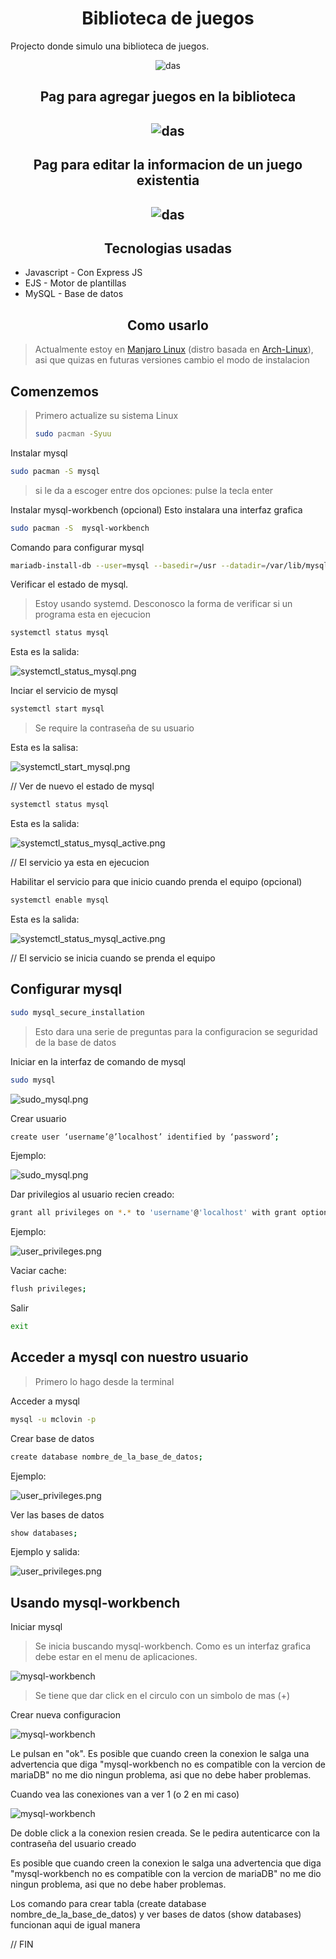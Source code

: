 <div align="center">
  <h1>Biblioteca de juegos</h1>
</div>

Projecto donde simulo una biblioteca de juegos.

<div align="center">
  <img src="./src/public/img_readme/landing_page.png" alt="das" />
</div>

<div align="center">
  <h2> Pag para agregar juegos en la biblioteca <h2>
  <img src="./src/public/img_readme/agregar_juego.png" alt="das" />
</div>

<div align="center">
  <h2> Pag para editar la informacion de un juego existentia <h2>
  <img src="./src/public/img_readme/editar_juego.png" alt="das" />
</div>

<h2 align="center">Tecnologias usadas</h2>

- Javascript - Con Express JS
- EJS - Motor de plantillas
- MySQL - Base de datos

<h2 align="center">Como usarlo</h2>

> Actualmente estoy en [Manjaro Linux](https://manjaro.org/) (distro basada en [Arch-Linux](https://archlinux.org/)), asi que quizas en futuras versiones cambio el modo de instalacion

<h2> Comenzemos </h2>

> Primero actualize su sistema Linux
>
> ```bash
> sudo pacman -Syuu
> ```

Instalar mysql

```bash
sudo pacman -S mysql
```

> si le da a escoger entre dos opciones: pulse la tecla enter

Instalar mysql-workbench (opcional)
Esto instalara una interfaz grafica

```bash
sudo pacman -S  mysql-workbench
```

Comando para configurar mysql

```bash
mariadb-install-db --user=mysql --basedir=/usr --datadir=/var/lib/mysql
```

Verificar el estado de mysql.

> Estoy usando systemd. Desconosco la forma de verificar si un programa esta en ejecucion

```bash
systemctl status mysql
```

Esta es la salida:

![systemctl_status_mysql.png](./src/public/img_readme/systemctl_status_mysql.png)

Inciar el servicio de mysql

```bash
systemctl start mysql
```

> Se require la contraseña de su usuario

Esta es la salisa:

![systemctl_start_mysql.png](./src/public/img_readme/systemctl_start_mysql.png)

// Ver de nuevo el estado de mysql

```bash
systemctl status mysql
```

Esta es la salida:

![systemctl_status_mysql_active.png](./src/public/img_readme/systemctl_status_mysql_active.png)

// El servicio ya esta en ejecucion

Habilitar el servicio para que inicio cuando prenda el equipo (opcional)

```bash
systemctl enable mysql
```

Esta es la salida:

![systemctl_status_mysql_active.png](./src/public/img_readme/systemctl_enable_mysql.png)

// El servicio se inicia cuando se prenda el equipo

<h2> Configurar mysql </h2>

```bash
sudo mysql_secure_installation
```

> Esto dara una serie de preguntas para la configuracion se seguridad de la base de datos

Iniciar en la interfaz de comando de mysql

```bash
sudo mysql
```

![sudo_mysql.png](./src/public/img_readme/sudo_mysql.png)

Crear usuario

```bash
create user ‘username’@’localhost’ identified by ‘password’;
```

Ejemplo:

![sudo_mysql.png](./src/public/img_readme/create_new_user.png)

Dar privilegios al usuario recien creado:

```bash
grant all privileges on *.* to 'username'@'localhost' with grant option;
```

Ejemplo:

![user_privileges.png](./src/public/img_readme/user_privileges.png)

Vaciar cache:

```bash
flush privileges;
```

Salir

```bash
exit
```

<h2> Acceder a mysql con nuestro usuario </h2>

> Primero lo hago desde la terminal

Acceder a mysql

```bash
mysql -u mclovin -p
```

Crear base de datos

```bash
create database nombre_de_la_base_de_datos;
```

Ejemplo:

![user_privileges.png](./src/public/img_readme/create_new_database.png)

Ver las bases de datos

```bash
show databases;
```

Ejemplo y salida:

![user_privileges.png](./src/public/img_readme/show_databases.png)

<h2> Usando mysql-workbench </h2>

Iniciar mysql

> Se inicia buscando mysql-workbench. Como es un interfaz grafica debe estar en el menu de aplicaciones.

![mysql-workbench](./src/public/img_readme/mysql-workbench.png)

> Se tiene que dar click en el circulo con un simbolo de mas (+)

Crear nueva configuracion

![mysql-workbench](./src/public/img_readme/mysql-workbench_config.png)

Le pulsan en "ok".
Es posible que cuando creen la conexion le salga una advertencia que diga "mysql-workbench no es compatible con la vercion de mariaDB" no me dio ningun problema, asi que no debe haber problemas.

Cuando vea las conexiones van a ver 1 (o 2 en mi caso)

![mysql-workbench](./src/public/img_readme/mysql-workbench_create_connection.png)

De doble click a la conexion resien creada. Se le pedira autenticarce con la contraseña del usuario creado

Es posible que cuando creen la conexion le salga una advertencia que diga "mysql-workbench no es compatible con la vercion de mariaDB" no me dio ningun problema, asi que no debe haber problemas.

Los comando para crear tabla (create database nombre_de_la_base_de_datos) y ver bases de datos (show databases) funcionan aqui de igual manera

// FIN
